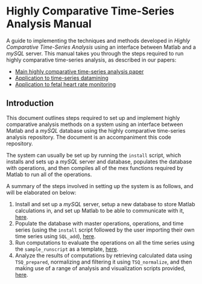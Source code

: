 # Highly Comparative Time-Series Analysis Manual
A guide to implementing the techniques and methods developed in _Highly Comparative Time-Series Analysis_ using an interface between Matlab and a *mySQL* server.
This manual takes you through the steps required to run highly comparative time-series analysis, as described in our papers:

* [Main highly comparative time-series analysis paper](http://rsif.royalsocietypublishing.org/content/10/83/20130048.full)
* [Application to time-series datamining](http://ieeexplore.ieee.org/lpdocs/epic03/wrapper.htm?arnumber=6786425)
* [Application to fetal heart rate monitoring](http://ieeexplore.ieee.org/xpls/abs_all.jsp?arnumber=6346629)

## Introduction
<!--{#sec:Intro}-->
This document outlines steps required to set up and implement highly comparative analysis methods on a system using an interface between Matlab and a _mySQL_ database using the highly comparative time-series analysis repository.
The document is an accompaniment this code repository.

The system can usually be set up by running the `install` script, which installs and sets up a *mySQL* server and database, populates the database with operations, and then compiles all of the mex functions required by Matlab to run all of the operations.

A summary of the steps involved in setting up the system is as follows, and will be elaborated on below:

1. Install and set up a *mySQL* server, setup a new database to store Matlab calculations in, and set up Matlab to be able to communicate with it, [here](#sec:SettingUp).
2. Populate the database with master operations, operations, and time series (using the `install` script followed by the user importing their own time series using `SQL_add`), [here](sec:PopulatingDatabase).
3. Run computations to evaluate the operations on all the time series using the `sample_runscript` as a template, [here](sec:calculating).
4. Analyze the results of computations by retrieving calculated data using `TSQ_prepared`, normalizing and filtering it using `TSQ_normalize`, and then making use of a range of analysis and visualization scripts provided, [here](sec:analyzing).